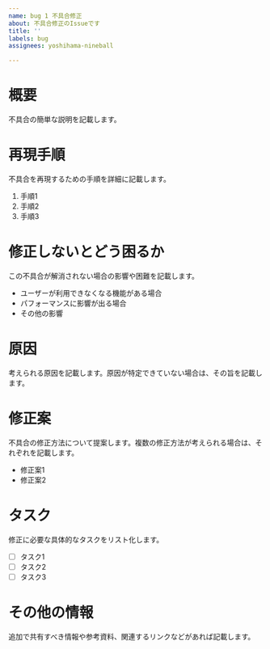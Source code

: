 ```yaml
---
name: bug 1 不具合修正
about: 不具合修正のIssueです
title: ''
labels: bug
assignees: yoshihama-nineball

---
```


# 概要
不具合の簡単な説明を記載します。

# 再現手順
不具合を再現するための手順を詳細に記載します。
1. 手順1
2. 手順2
3. 手順3

# 修正しないとどう困るか
この不具合が解消されない場合の影響や困難を記載します。
- ユーザーが利用できなくなる機能がある場合
- パフォーマンスに影響が出る場合
- その他の影響

# 原因
考えられる原因を記載します。原因が特定できていない場合は、その旨を記載します。

# 修正案
不具合の修正方法について提案します。複数の修正方法が考えられる場合は、それぞれを記載します。
- 修正案1
- 修正案2

# タスク
修正に必要な具体的なタスクをリスト化します。
- [ ] タスク1
- [ ] タスク2
- [ ] タスク3

# その他の情報
追加で共有すべき情報や参考資料、関連するリンクなどがあれば記載します。
